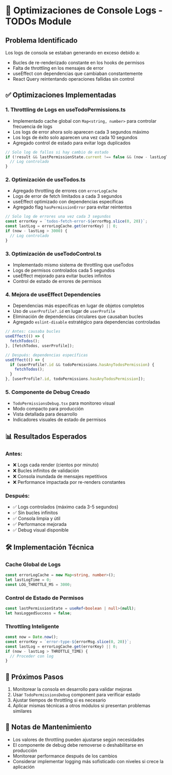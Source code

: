 # 🚀 Optimizaciones de Console Logs - TODOs Module

## Problema Identificado
Los logs de consola se estaban generando en exceso debido a:
- Bucles de re-renderizado constante en los hooks de permisos
- Falta de throttling en los mensajes de error
- useEffect con dependencias que cambiaban constantemente
- React Query reintentando operaciones fallidas sin control

## ✅ Optimizaciones Implementadas

### 1. **Throttling de Logs en useTodoPermissions.ts**
- Implementado cache global con `Map<string, number>` para controlar frecuencia de logs
- Los logs de error ahora solo aparecen cada 3 segundos máximo
- Los logs de éxito solo aparecen una vez cada 10 segundos
- Agregado control de estado para evitar logs duplicados

```typescript
// Solo log de fallos si hay cambio de estado
if (!result && lastPermissionState.current !== false && (now - lastLogTime > LOG_THROTTLE_MS)) {
  // Log controlado
}
```

### 2. **Optimización de useTodos.ts**
- Agregado throttling de errores con `errorLogCache`
- Logs de error de fetch limitados a cada 3 segundos
- useEffect optimizado con dependencias específicas
- Agregado flag `hasPermissionError` para evitar reintentos

```typescript
// Solo log de errores una vez cada 3 segundos
const errorKey = `todos-fetch-error-${errorMsg.slice(0, 20)}`;
const lastLog = errorLogCache.get(errorKey) || 0;
if (now - lastLog > 3000) {
  // Log controlado
}
```

### 3. **Optimización de useTodoControl.ts**
- Implementado mismo sistema de throttling que useTodos
- Logs de permisos controlados cada 5 segundos
- useEffect mejorado para evitar bucles infinitos
- Control de estado de errores de permisos

### 4. **Mejora de useEffect Dependencies**
- Dependencias más específicas en lugar de objetos completos
- Uso de `userProfile?.id` en lugar de `userProfile`
- Eliminación de dependencias circulares que causaban bucles
- Agregado `eslint-disable` estratégico para dependencias controladas

```typescript
// Antes: causaba bucles
useEffect(() => {
  fetchTodos();
}, [fetchTodos, userProfile]);

// Después: dependencias específicas
useEffect(() => {
  if (userProfile?.id && todoPermissions.hasAnyTodosPermission) {
    fetchTodos();
  }
}, [userProfile?.id, todoPermissions.hasAnyTodosPermission]);
```

### 5. **Componente de Debug Creado**
- `TodoPermissionsDebug.tsx` para monitoreo visual
- Modo compacto para producción
- Vista detallada para desarrollo
- Indicadores visuales de estado de permisos

## 📊 Resultados Esperados

### Antes:
- ❌ Logs cada render (cientos por minuto)
- ❌ Bucles infinitos de validación
- ❌ Consola inundada de mensajes repetitivos
- ❌ Performance impactada por re-renders constantes

### Después:
- ✅ Logs controlados (máximo cada 3-5 segundos)
- ✅ Sin bucles infinitos
- ✅ Consola limpia y útil
- ✅ Performance mejorada
- ✅ Debug visual disponible

## 🛠️ Implementación Técnica

### Cache Global de Logs
```typescript
const errorLogCache = new Map<string, number>();
let lastLogTime = 0;
const LOG_THROTTLE_MS = 3000;
```

### Control de Estado de Permisos
```typescript
const lastPermissionState = useRef<boolean | null>(null);
let hasLoggedSuccess = false;
```

### Throttling Inteligente
```typescript
const now = Date.now();
const errorKey = `error-type-${errorMsg.slice(0, 20)}`;
const lastLog = errorLogCache.get(errorKey) || 0;
if (now - lastLog > THROTTLE_TIME) {
  // Proceder con log
}
```

## 🎯 Próximos Pasos
1. Monitorear la consola en desarrollo para validar mejoras
2. Usar `TodoPermissionsDebug` component para verificar estado
3. Ajustar tiempos de throttling si es necesario
4. Aplicar mismas técnicas a otros módulos si presentan problemas similares

## 📝 Notas de Mantenimiento
- Los valores de throttling pueden ajustarse según necesidades
- El componente de debug debe removerse o deshabilitarse en producción
- Monitorear performance después de los cambios
- Considerar implementar logging más sofisticado con niveles si crece la aplicación
